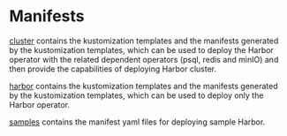 # Manifests

[cluster](./cluster) contains the kustomization templates and the manifests generated by the kustomization templates,
which can be used to deploy the Harbor operator with the related dependent operators (psql, redis and minIO) and
then provide the capabilities of deploying Harbor cluster.

[harbor](./harbor) contains the kustomization templates and the manifests generated by the kustomization templates,
which can be used to deploy only the Harbor operator.

[samples](./samples) contains the manifest yaml files for deploying sample Harbor.
